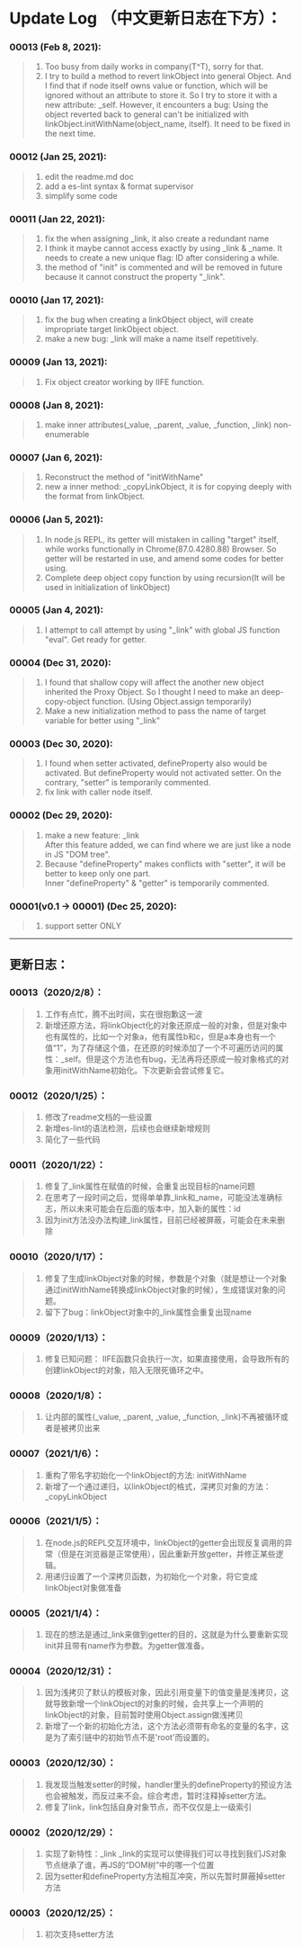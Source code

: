 # Update Log （中文更新日志在下方）：

### 00013 (Feb 8, 2021):
> 1. Too busy from daily works in company(T^T), sorry for that.
> 2. I try to build a method to revert linkObject into general Object. And I find that if node itself owns value or function, which will be ignored without an attribute to store it. So I try to store it with a new attribute: _self. However, it encounters a bug: Using the object reverted back to general can't be initialized with linkObject.initWithName(object_name, itself). It need to be fixed in the next time.

### 00012 (Jan 25, 2021):
> 1. edit the readme.md doc
> 2. add a es-lint syntax & format supervisor
> 3. simplify some code

### 00011 (Jan 22, 2021):
> 1. fix the when assigning \_link, it also create a redundant name
> 2. I think it maybe cannot access exactly by using \_link & \_name. It needs to create a new unique flag: ID after considering a while.
> 3. the method of "init" is commented and will be removed in future because it cannot construct the property "\_link".

### 00010 (Jan 17, 2021):
> 1. fix the bug when creating a linkObject object, will create impropriate target linkObject object.
> 2. make a new bug: \_link will make a name itself repetitively.

### 00009 (Jan 13, 2021):
> 1. Fix object creator working by IIFE function.
### 00008 (Jan 8, 2021):
> 1. make inner attributes(\_value, \_parent, \_value, \_function, \_link) non-enumerable

### 00007 (Jan 6, 2021):
> 1. Reconstruct the method of "initWithName"
> 2. new a inner method: \_copyLinkObject, it is for copying deeply with the format from linkObject.

### 00006 (Jan 5, 2021):
> 1. In node.js REPL, its getter will mistaken in calling "target" itself, while works functionally in Chrome(87.0.4280.88) Browser. So getter will be restarted in use, and amend some codes for better using.
> 2. Complete deep object copy function by using recursion(It will be used in initialization of linkObject)

### 00005 (Jan 4, 2021):
> 1. I attempt to call attempt by using "\_link" with global JS function "eval". Get ready for getter.
### 00004 (Dec 31, 2020):
> 1. I found that shallow copy will affect the another new object inherited the Proxy Object. So I thought I need to make an deep-copy-object function. (Using Object.assign temporarily)
> 2. Make a new initialization method to pass the name of target variable for better using "\_link"

### 00003 (Dec 30, 2020):
> 1. I found when setter activated, defineProperty also would be activated. But defineProperty would not activated setter.
On the contrary, "setter" is temporarily commented.
> 2. fix link with caller node itself.

### 00002 (Dec 29, 2020):
> 1. make a new feature: \_link  
   After this feature added, we can find where we are just like a node in JS "DOM tree".
> 2. Because "defineProperty" makes conflicts with "setter", it will be better to keep only one part.  
Inner "defineProperty" & "getter" is temporarily commented.

### 00001(v0.1 -> 00001) (Dec 25, 2020): 
> 1. support setter ONLY

---
## 更新日志：

### 00013（2020/2/8）：
> 1. 工作有点忙，腾不出时间，实在很抱歉这一波
> 2. 新增还原方法，将linkObject化的对象还原成一般的对象，但是对象中也有属性的，比如一个对象a，他有属性b和c，但是a本身也有一个值“1”，为了存储这个值，在还原的时候添加了一个不可遍历访问的属性：_self。但是这个方法也有bug，无法再将还原成一般对象格式的对象用initWithName初始化。下次更新会尝试修复它。

### 00012（2020/1/25）：
> 1. 修改了readme文档的一些设置
> 2. 新增es-lint的语法检测，后续也会继续新增规则
> 3. 简化了一些代码

### 00011（2020/1/22）：
> 1. 修复了\_link属性在赋值的时候，会重复出现目标的name问题
> 2. 在思考了一段时间之后，觉得单单靠\_link和\_name，可能没法准确标志，所以未来可能会在后面的版本中，加入新的属性：id
> 3. 因为init方法没办法构建\_link属性，目前已经被屏蔽，可能会在未来删除

### 00010（2020/1/17）：
> 1. 修复了生成linkObject对象的时候，参数是个对象（就是想让一个对象通过initWithName转换成linkObject对象的时候），生成错误对象的问题。
> 2. 留下了bug：linkObject对象中的\_link属性会重复出现name

### 00009（2020/1/13）：
> 1. 修复已知问题： IIFE函数只会执行一次，如果直接使用，会导致所有的创建linkObject的对象，陷入无限死循环之中。
### 00008（2020/1/8）：
> 1. 让内部的属性(\_value, \_parent, \_value, \_function, \_link)不再被循环或者是被拷贝出来

### 00007（2021/1/6）：
> 1. 重构了带名字初始化一个linkObject的方法: initWithName
> 2. 新增了一个通过递归，以linkObject的格式，深拷贝对象的方法：_copyLinkObject

### 00006（2021/1/5）：
> 1. 在node.js的REPL交互环境中，linkObject的getter会出现反复调用的异常（但是在浏览器是正常使用），因此重新开放getter，并修正某些逻辑。
> 2. 用递归设置了一个深拷贝函数，为初始化一个对象，将它变成linkObject对象做准备

### 00005（2021/1/4）：
> 1. 现在的想法是通过_link来做到getter的目的，这就是为什么要重新实现init并且带有name作为参数。为getter做准备。
### 00004（2020/12/31）：
> 1. 因为浅拷贝了默认的模板对象，因此引用变量下的值变量是浅拷贝，这就导致新增一个linkObject的对象的时候，会共享上一个声明的linkObject的对象，目前暂时使用Object.assign做浅拷贝
> 2. 新增了一个新的初始化方法，这个方法必须带有命名的变量的名字，这是为了索引链中的初始节点不是'root'而设置的。
### 00003（2020/12/30）：
> 1. 我发现当触发setter的时候，handler里头的defineProperty的预设方法也会被触发，而反过来不会。综合考虑，暂时注释掉setter方法。
> 2. 修复了link，link包括自身对象节点，而不仅仅是上一级索引

### 00002（2020/12/29）：
> 1. 实现了新特性：\_link
   _link的实现可以使得我们可以寻找到我们JS对象节点继承了谁，再JS的“DOM树”中的哪一个位置
> 2. 因为setter和defineProperty方法相互冲突，所以先暂时屏蔽掉setter方法

### 00003（2020/12/25）：
> 1. 初次支持setter方法
